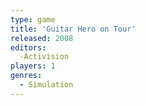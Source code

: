 ```yaml
---
type: game
title: 'Guitar Hero on Tour'
released: 2008
editors: 
  -Activision
players: 1
genres:
  - Simulation
---
```

